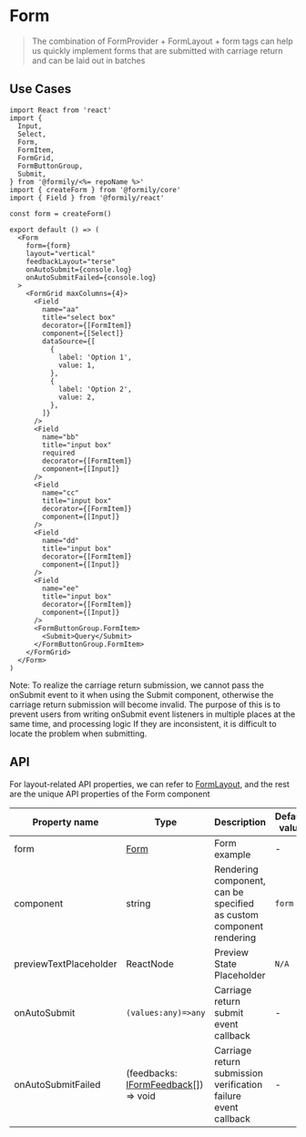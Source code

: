 # Form

> The combination of FormProvider + FormLayout + form tags can help us quickly implement forms that are submitted with carriage return and can be laid out in batches

## Use Cases

```tsx
import React from 'react'
import {
  Input,
  Select,
  Form,
  FormItem,
  FormGrid,
  FormButtonGroup,
  Submit,
} from '@formily/<%= repoName %>'
import { createForm } from '@formily/core'
import { Field } from '@formily/react'

const form = createForm()

export default () => (
  <Form
    form={form}
    layout="vertical"
    feedbackLayout="terse"
    onAutoSubmit={console.log}
    onAutoSubmitFailed={console.log}
  >
    <FormGrid maxColumns={4}>
      <Field
        name="aa"
        title="select box"
        decorator={[FormItem]}
        component={[Select]}
        dataSource={[
          {
            label: 'Option 1',
            value: 1,
          },
          {
            label: 'Option 2',
            value: 2,
          },
        ]}
      />
      <Field
        name="bb"
        title="input box"
        required
        decorator={[FormItem]}
        component={[Input]}
      />
      <Field
        name="cc"
        title="input box"
        decorator={[FormItem]}
        component={[Input]}
      />
      <Field
        name="dd"
        title="input box"
        decorator={[FormItem]}
        component={[Input]}
      />
      <Field
        name="ee"
        title="input box"
        decorator={[FormItem]}
        component={[Input]}
      />
      <FormButtonGroup.FormItem>
        <Submit>Query</Submit>
      </FormButtonGroup.FormItem>
    </FormGrid>
  </Form>
)
```

<Alert style="margin-top:20px">
Note: To realize the carriage return submission, we cannot pass the onSubmit event to it when using the Submit component, otherwise the carriage return submission will become invalid. The purpose of this is to prevent users from writing onSubmit event listeners in multiple places at the same time, and processing logic If they are inconsistent, it is difficult to locate the problem when submitting.
</Alert>

## API

For layout-related API properties, we can refer to [FormLayout](./form-layout), and the rest are the unique API properties of the Form component

| Property name          | Type                                                                                             | Description                                                         | Default value |
| ---------------------- | ------------------------------------------------------------------------------------------------ | ------------------------------------------------------------------- | ------------- |
| form                   | [Form](https://core.formilyjs.org/api/models/form)                                               | Form example                                                        | -             |
| component              | string                                                                                           | Rendering component, can be specified as custom component rendering | `form`        |
| previewTextPlaceholder | ReactNode                                                                                        | Preview State Placeholder                                           | `N/A`         |
| onAutoSubmit           | `(values:any)=>any`                                                                              | Carriage return submit event callback                               | -             |
| onAutoSubmitFailed     | (feedbacks: [IFormFeedback](https://core.formilyjs.org/api/models/form#iformfeedback)[]) => void | Carriage return submission verification failure event callback      | -             |
